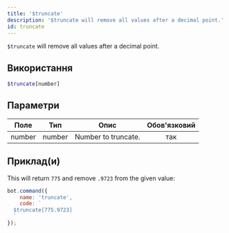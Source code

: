 ```yaml
---
title: '$truncate'
description: '$truncate will remove all values after a decimal point.'
id: truncate
---
```


`$truncate` will remove all values after a decimal point.

## Використання

```php
$truncate[number]
```

## Параметри

| Поле   | Тип    | Опис                | Обов'язковий |
| ------ | ------ | ------------------- |:------------:|
| number | number | Number to truncate. |     так      |

## Приклад(и)

This will return `775` and remove `.9723` from the given value:

```javascript
bot.command({
    name: 'truncate',
    code: `
  $truncate[775.9723]
  `
});
```
